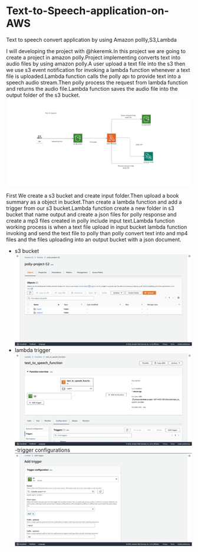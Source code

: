# Text-to-Speech-application-on-AWS
Text to speech convert application by using Amazon pollly,S3,Lambda

I will developing the project with @hkeremk.In this project we are going to create a project in amazon polly.Project implementing converts text into audio files by using amazon polly.A user upload a text file into the s3 then we use s3 event notification for invoking a lambda function whenever a text file is uploaded.Lambda function calls the polly apı to provide text into a speech audio stream.Then polly process the request from lambda function and returns the audio file.Lambda function saves the audio file into the output folder of the s3 bucket.
![Project Chard](docs/assets/Screenshot%20from%202023-04-06%2016-33-43.png)

First We  create a s3 bucket and create input folder.Then upload a book summary as a object in bucket.Than create a lambda function and add a trigger from our s3 bucket.Lambda function create a new folder in s3 bucket that name output and create a json files for polly response and create a mp3 files created in polly include input text.Lambda function working process is when a text file upload in input bucket lambda function invoking and send the text file to polly than polly convert text into and mp4 files and the files uploading into an output bucket with a json document.


- s3 bucket
![s3 bucket](docs/assets/Ekran%20Resmi%202023-04-06%2017.04.07.png)
- lambda trigger
![lambda trigger](docs/assets/Ekran%20Resmi%202023-04-06%2017.02.44.png)
-trigger configurations
![lambda trigger configuration](docs/assets/Add_Trigger_to_Lambda.png)




